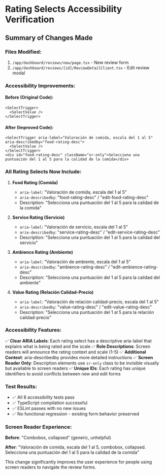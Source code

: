 # Rating Selects Accessibility Verification

## Summary of Changes Made

### Files Modified:
1. `/app/dashboard/reviews/new/page.tsx` - New review form
2. `/app/dashboard/reviews/[id]/ReviewDetailClient.tsx` - Edit review modal

### Accessibility Improvements:

#### Before (Original Code):
```tsx
<SelectTrigger>
  <SelectValue />
</SelectTrigger>
```

#### After (Improved Code):
```tsx
<SelectTrigger aria-label="Valoración de comida, escala del 1 al 5" aria-describedby="food-rating-desc">
  <SelectValue />
</SelectTrigger>
<div id="food-rating-desc" className="sr-only">Selecciona una puntuación del 1 al 5 para la calidad de la comida</div>
```

### All Rating Selects Now Include:

1. **Food Rating (Comida)**
   - `aria-label`: "Valoración de comida, escala del 1 al 5"
   - `aria-describedby`: "food-rating-desc" / "edit-food-rating-desc"
   - Description: "Selecciona una puntuación del 1 al 5 para la calidad de la comida"

2. **Service Rating (Servicio)**
   - `aria-label`: "Valoración de servicio, escala del 1 al 5"
   - `aria-describedby`: "service-rating-desc" / "edit-service-rating-desc"
   - Description: "Selecciona una puntuación del 1 al 5 para la calidad del servicio"

3. **Ambience Rating (Ambiente)**
   - `aria-label`: "Valoración de ambiente, escala del 1 al 5"
   - `aria-describedby`: "ambience-rating-desc" / "edit-ambience-rating-desc"
   - Description: "Selecciona una puntuación del 1 al 5 para la calidad del ambiente"

4. **Value Rating (Relación Calidad-Precio)**
   - `aria-label`: "Valoración de relación calidad-precio, escala del 1 al 5"
   - `aria-describedby`: "value-rating-desc" / "edit-value-rating-desc"
   - Description: "Selecciona una puntuación del 1 al 5 para la relación calidad-precio"

### Accessibility Features:

✅ **Clear ARIA Labels**: Each rating select has a descriptive aria-label that explains what is being rated and the scale
✅ **Role Descriptions**: Screen readers will announce the rating context and scale (1-5)
✅ **Additional Context**: aria-describedby provides more detailed instructions
✅ **Screen Reader Only**: Description elements use `sr-only` class to be invisible visually but available to screen readers
✅ **Unique IDs**: Each rating has unique identifiers to avoid conflicts between new and edit forms

### Test Results:
- ✅ All 8 accessibility tests pass
- ✅ TypeScript compilation successful
- ✅ ESLint passes with no new issues
- ✅ No functional regression - existing form behavior preserved

### Screen Reader Experience:

**Before**: "Combobox, collapsed" (generic, unhelpful)

**After**: "Valoración de comida, escala del 1 al 5, combobox, collapsed. Selecciona una puntuación del 1 al 5 para la calidad de la comida"

This change significantly improves the user experience for people using screen readers to navigate the review forms.